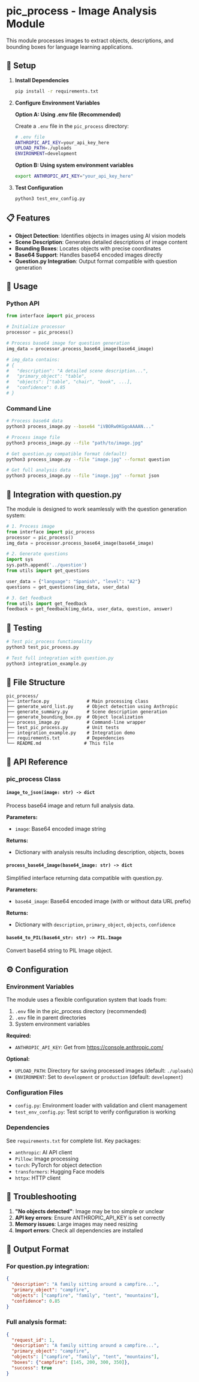 # pic_process - Image Analysis Module

This module processes images to extract objects, descriptions, and bounding boxes for language learning applications.

## 🚀 Setup

1. **Install Dependencies**
   ```bash
   pip install -r requirements.txt
   ```

2. **Configure Environment Variables**
   
   **Option A: Using .env file (Recommended)**
   
   Create a `.env` file in the `pic_process` directory:
   ```bash
   # .env file
   ANTHROPIC_API_KEY=your_api_key_here
   UPLOAD_PATH=./uploads
   ENVIRONMENT=development
   ```
   
   **Option B: Using system environment variables**
   ```bash
   export ANTHROPIC_API_KEY="your_api_key_here"
   ```

3. **Test Configuration**
   ```bash
   python3 test_env_config.py
   ```

## 📋 Features

- **Object Detection**: Identifies objects in images using AI vision models
- **Scene Description**: Generates detailed descriptions of image content
- **Bounding Boxes**: Locates objects with precise coordinates
- **Base64 Support**: Handles base64 encoded images directly
- **Question.py Integration**: Output format compatible with question generation

## 🔧 Usage

### Python API

```python
from interface import pic_process

# Initialize processor
processor = pic_process()

# Process base64 image for question generation
img_data = processor.process_base64_image(base64_image)

# img_data contains:
# {
#   "description": "A detailed scene description...",
#   "primary_object": "table",
#   "objects": ["table", "chair", "book", ...],
#   "confidence": 0.85
# }
```

### Command Line

```bash
# Process base64 data
python3 process_image.py --base64 "iVBORw0KGgoAAAAN..."

# Process image file
python3 process_image.py --file "path/to/image.jpg"

# Get question.py compatible format (default)
python3 process_image.py --file "image.jpg" --format question

# Get full analysis data
python3 process_image.py --file "image.jpg" --format json
```

## 🔗 Integration with question.py

The module is designed to work seamlessly with the question generation system:

```python
# 1. Process image
from interface import pic_process
processor = pic_process()
img_data = processor.process_base64_image(base64_image)

# 2. Generate questions
import sys
sys.path.append('../question')
from utils import get_questions

user_data = {"language": "Spanish", "level": "A2"}
questions = get_questions(img_data, user_data)

# 3. Get feedback
from utils import get_feedback
feedback = get_feedback(img_data, user_data, question, answer)
```

## 🧪 Testing

```bash
# Test pic_process functionality
python3 test_pic_process.py

# Test full integration with question.py
python3 integration_example.py
```

## 📁 File Structure

```
pic_process/
├── interface.py              # Main processing class
├── generate_word_list.py     # Object detection using Anthropic
├── generate_summary.py       # Scene description generation  
├── generate_bounding_box.py  # Object localization
├── process_image.py          # Command-line wrapper
├── test_pic_process.py       # Unit tests
├── integration_example.py    # Integration demo
├── requirements.txt          # Dependencies
└── README.md                # This file
```

## 🔄 API Reference

### pic_process Class

#### `image_to_json(image: str) -> dict`
Process base64 image and return full analysis data.

**Parameters:**
- `image`: Base64 encoded image string

**Returns:**
- Dictionary with analysis results including description, objects, boxes

#### `process_base64_image(base64_image: str) -> dict`
Simplified interface returning data compatible with question.py.

**Parameters:**
- `base64_image`: Base64 encoded image (with or without data URL prefix)

**Returns:**
- Dictionary with `description`, `primary_object`, `objects`, `confidence`

#### `base64_to_PIL(base64_str: str) -> PIL.Image`
Convert base64 string to PIL Image object.

## ⚙️ Configuration

### Environment Variables

The module uses a flexible configuration system that loads from:
1. `.env` file in the pic_process directory (recommended)
2. `.env` file in parent directories  
3. System environment variables

**Required:**
- `ANTHROPIC_API_KEY`: Get from https://console.anthropic.com/

**Optional:**
- `UPLOAD_PATH`: Directory for saving processed images (default: `./uploads`)
- `ENVIRONMENT`: Set to `development` or `production` (default: `development`)

### Configuration Files

- `config.py`: Environment loader with validation and client management
- `test_env_config.py`: Test script to verify configuration is working

### Dependencies

See `requirements.txt` for complete list. Key packages:
- `anthropic`: AI API client
- `Pillow`: Image processing
- `torch`: PyTorch for object detection
- `transformers`: Hugging Face models
- `httpx`: HTTP client

## 🐛 Troubleshooting

1. **"No objects detected"**: Image may be too simple or unclear
2. **API key errors**: Ensure ANTHROPIC_API_KEY is set correctly
3. **Memory issues**: Large images may need resizing
4. **Import errors**: Check all dependencies are installed

## 📝 Output Format

### For question.py integration:
```json
{
  "description": "A family sitting around a campfire...",
  "primary_object": "campfire",
  "objects": ["campfire", "family", "tent", "mountains"],
  "confidence": 0.85
}
```

### Full analysis format:
```json
{
  "request_id": 1,
  "description": "A family sitting around a campfire...",
  "primary_object": "campfire",
  "objects": ["campfire", "family", "tent", "mountains"],
  "boxes": {"campfire": [145, 200, 300, 350]},
  "success": true
}
```
